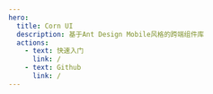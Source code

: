 ```yaml
---
hero:
  title: Corn UI
  description: 基于Ant Design Mobile风格的跨端组件库
  actions:
    - text: 快速入门
      link: /
    - text: Github
      link: /
---
```



